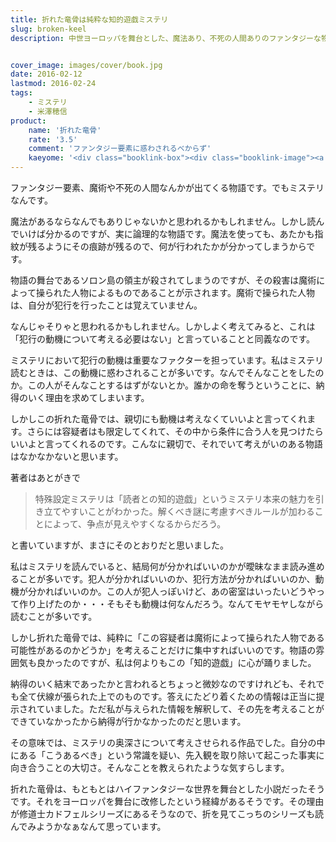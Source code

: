 ```yaml
---
title: 折れた竜骨は純粋な知的遊戯ミステリ
slug: broken-keel
description: 中世ヨーロッパを舞台とした、魔法あり、不死の人間ありのファンタジーな物語です。しかしその中身は純粋な論理によって構成された、高度な知的遊戯の物語でした。争点が明確にされているがゆえに、非常に読み応えがあって面白かったです。


cover_image: images/cover/book.jpg
date: 2016-02-12
lastmod: 2016-02-24
tags: 
    - ミステリ
    - 米澤穂信
product:
    name: '折れた竜骨'
    rate: '3.5'
    comment: 'ファンタジー要素に惑わされるべからず'
    kaeyome: '<div class="booklink-box"><div class="booklink-image"><a href="http://www.amazon.co.jp/exec/obidos/asin/4488451071/illusionspace-22/" target="_blank" rel="nofollow" ><img src="http://ecx.images-amazon.com/images/I/51RsDYXDIwL._SL160_.jpg" style="border: none;" /></a></div><div class="booklink-info"><div class="booklink-name"><a href="http://www.amazon.co.jp/exec/obidos/asin/4488451071/illusionspace-22/" target="_blank" rel="nofollow" >折れた竜骨 上 (創元推理文庫)</a><div class="booklink-powered-date">posted with <a href="http://yomereba.com" rel="nofollow" target="_blank">ヨメレバ</a></div></div><div class="booklink-detail">米澤 穂信 東京創元社 2013-07-11    </div><div class="booklink-link2"><div class="shoplinkamazon"><a href="http://www.amazon.co.jp/exec/obidos/asin/4488451071/illusionspace-22/" target="_blank" rel="nofollow" >Amazon</a></div><div class="shoplinkkindle"><a href="http://www.amazon.co.jp/exec/obidos/ASIN/B00LP8Y6LU/illusionspace-22/" target="_blank" rel="nofollow" >Kindle</a></div><div class="shoplinkrakuten"><a href="http://hb.afl.rakuten.co.jp/hgc/11acbc01.369b1bf6.11acbc02.cabf9fe9/?pc=http%3A%2F%2Fbooks.rakuten.co.jp%2Frb%2F12359025%2F%3Fscid%3Daf_ich_link_urltxt%26m%3Dhttp%3A%2F%2Fm.rakuten.co.jp%2Fev%2Fbook%2F" target="_blank" rel="nofollow" >楽天ブックス</a></div>                  	  <div class="shoplinkkino"><a href="http://ck.jp.ap.valuecommerce.com/servlet/referral?sid=3085416&pid=882196163&vc_url=http%3A%2F%2Fwww.kinokuniya.co.jp%2Ff%2Fdsg-01-9784488451073" target="_blank" rel="nofollow" >紀伊國屋書店<img src="http://ad.jp.ap.valuecommerce.com/servlet/gifbanner?sid=3085416&pid=882196163" height="1" width="1" border="0"></a></div>	  	  	</div></div><div class="booklink-footer"></div></div>'
---
```


ファンタジー要素、魔術や不死の人間なんかが出てくる物語です。でもミステリなんです。

魔法があるならなんでもありじゃないかと思われるかもしれません。しかし読んでいけば分かるのですが、実に論理的な物語です。魔法を使っても、あたかも指紋が残るようにその痕跡が残るので、何が行われたかが分かってしまうからです。

物語の舞台であるソロン島の領主が殺されてしまうのですが、その殺害は魔術によって操られた人物によるものであることが示されます。魔術で操られた人物は、自分が犯行を行ったことは覚えていません。

なんじゃそりゃと思われるかもしれません。しかしよく考えてみると、これは「犯行の動機について考える必要はない」と言っていることと同義なのです。

ミステリにおいて犯行の動機は重要なファクターを担っています。私はミステリ読むときは、この動機に惑わされることが多いです。なんでそんなことをしたのか。この人がそんなことするはずがないとか。誰かの命を奪うということに、納得のいく理由を求めてしまいます。

しかしこの折れた竜骨では、親切にも動機は考えなくていいよと言ってくれます。さらには容疑者はも限定してくれて、その中から条件に合う人を見つけたらいいよと言ってくれるのです。こんなに親切で、それでいて考えがいのある物語はなかなかないと思います。

著者はあとがきで

<blockquote>
  特殊設定ミステリは「読者との知的遊戯」というミステリ本来の魅力を引き立てやすいことがわかった。解くべき謎に考慮すべきルールが加わることによって、争点が見えやすくなるからだろう。

</blockquote>
と書いていますが、まさにそのとおりだと思いました。

私はミステリを読んでいると、結局何が分かればいいのかが曖昧なまま読み進めることが多いです。犯人が分かればいいのか、犯行方法が分かればいいのか、動機が分かればいいのか。この人が犯人っぽいけど、あの密室はいったいどうやって作り上げたのか・・・そもそも動機は何なんだろう。なんてモヤモヤしながら読むことが多いです。

しかし折れた竜骨では、純粋に「この容疑者は魔術によって操られた人物である可能性があるのかどうか」を考えることだけに集中すればいいのです。物語の雰囲気も良かったのですが、私は何よりもこの「知的遊戯」に心が踊りました。

納得のいく結末であったかと言われるとちょっと微妙なのですけれども、それでも全て伏線が張られた上でのものです。答えにたどり着くための情報は正当に提示されていました。ただ私が与えられた情報を解釈して、その先を考えることができていなかったから納得が行かなかったのだと思います。

その意味では、ミステリの奥深さについて考えさせられる作品でした。自分の中にある「こうあるべき」という常識を疑い、先入観を取り除いて起こった事実に向き合うことの大切さ。そんなことを教えられたような気すらします。

折れた竜骨は、もともとはハイファンタジーな世界を舞台とした小説だったそうです。それをヨーロッパを舞台に改修したという経緯があるそうです。その理由が修道士カドフェルシリーズにあるそうなので、折を見てこっちのシリーズも読んでみようかなぁなんて思っています。


  